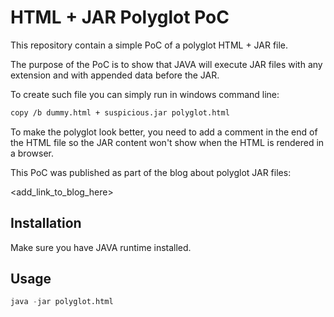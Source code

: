 # HTML + JAR Polyglot PoC

This repository contain a simple PoC of a polyglot HTML + JAR file.

The purpose of the PoC is to show that JAVA will execute JAR files with any extension and with appended data before the JAR.

To create such file you can simply run in windows command line:
```bash
copy /b dummy.html + suspicious.jar polyglot.html
```

To make the polyglot look better, you need to add a comment in the end of the HTML file so the JAR content won't show when the HTML is rendered in a browser.

This PoC was published as part of the blog about polyglot JAR files:

<add_link_to_blog_here>

## Installation

Make sure you have JAVA runtime installed.

## Usage

```python
java -jar polyglot.html
```
